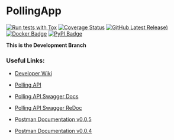 # PollingApp 

[![Run tests with Tox](https://github.com/unipoll/API/actions/workflows/tests.yaml/badge.svg)](https://github.com/unipoll/api/actions/workflows/tests.yaml)
[![Coverage Status](https://coveralls.io/repos/github/unipoll/api/badge.svg?branch=main)](https://coveralls.io/github/unipoll/api?branch=main)
[![GitHub Latest Release)](https://img.shields.io/github/v/release/unipoll/api?logo=github&label=Release%20version&color=violet)](https://github.com/unipoll/API/releases)
[![Docker Badge](https://img.shields.io/badge/dynamic/json?url=https%3A%2F%2Fregistry.hub.docker.com%2Fv2%2Frepositories%2Funipoll%2Fapi%2Ftags%2F&query=%24.results.1.name&logo=docker&label=Docker%20image)](https://hub.docker.com/repository/docker/unipoll/api/tags)
[![PyPI Badge](https://img.shields.io/badge/dynamic/json?url=https%3A%2F%2Fpypi.org%2Fpypi%2Funipoll-api%2Fjson&query=%24.info.version&logo=pypi&logoColor=yellow&label=PyPI%20Package&color=yellow)](https://pypi.org/project/unipoll-api/)


**This is the Development Branch**

### Useful Links:

- [Developer Wiki](https://github.com/mike-pisman/PollingAPI/wiki) 

- [Polling API](https://polling.website/)

- [Polling API Swagger Docs](https://polling.website/docs)

- [Polling API Swagger ReDoc](https://polling.website/redoc)

- [Postman Documentation v0.0.5](https://documenter.getpostman.com/view/19614303/2s8Z6vZEBr)

- [Postman Documentation v0.0.4](https://documenter.getpostman.com/view/19614303/2s8Z6sbvxz)
